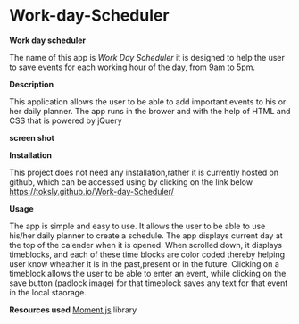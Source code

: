 # Work-day-Scheduler
<strong> Work day scheduler</strong>

The name of this app is <i>Work Day Scheduler</i> it is designed to help the user to save events for each working hour of the day, from 9am to 5pm. 

<strong>Description</strong>

This application allows the user to be able  to add important events to his or her daily planner. The app runs in the brower and with the help of HTML and  CSS that is powered by jQuery 

<strong>screen shot</strong>

<strong>Installation</strong>

This project does  not need any installation,rather it is currently hosted on github, which can be accessed using by clicking on the link below 
https://toksly.github.io/Work-day-Scheduler/

<strong>Usage</strong>

The app is simple and easy to use. It allows the user to be able to use his/her daily planner to create a schedule. The app displays current day at the top of the calender when it is opened. When scrolled down, it displays timeblocks, and each of these time blocks are color coded thereby helping user know wheather it is in the past,present or in the future. Clicking on a timeblock allows the user to be able to enter an event, while clicking on the save button (padlock image) for that timeblock saves any text for that event in the local staorage.

<strong>Resources used</strong>
[Moment.js](https://momentjs.com/) library 
